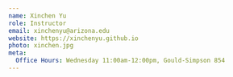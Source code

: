 ```yaml
---
name: Xinchen Yu
role: Instructor
email: xinchenyu@arizona.edu
website: https://xinchenyu.github.io
photo: xinchen.jpg
meta:
  Office Hours: Wednesday 11:00am-12:00pm, Gould-Simpson 854
---
```


